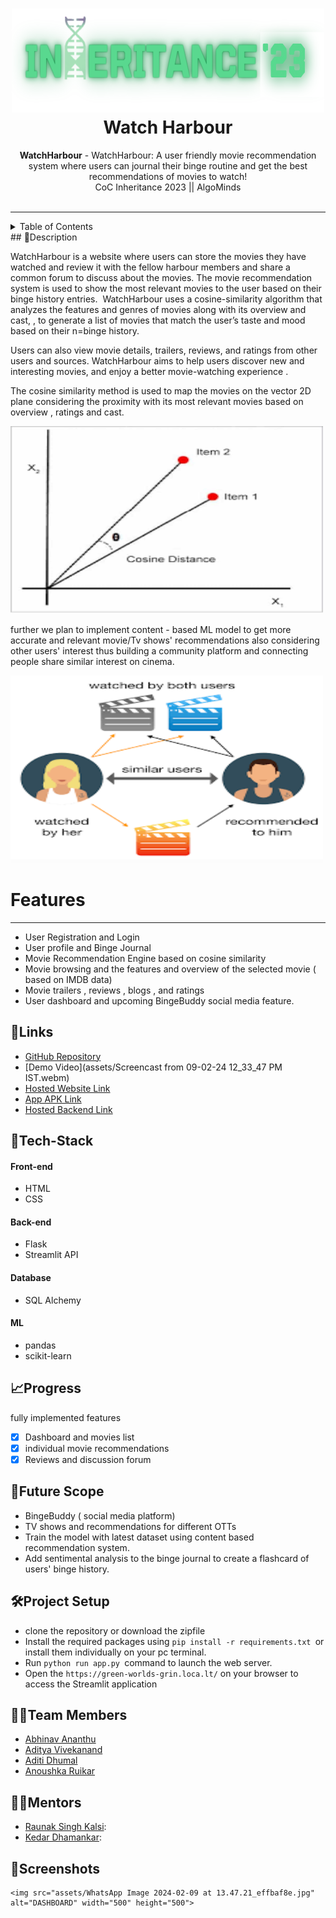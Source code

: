 <h1 align="center">
  <a href="https://github.com/CommunityOfCoders/Inheritance-2024">
    <img src="./Untitled.png" alt="CoC Inheritance 2024" width="500" height="166">
  </a>
  <br>
  Watch Harbour
</h1>

<div align="center">
   <strong>WatchHarbour</strong> -  WatchHarbour: A user friendly movie recommendation system where users can journal their binge routine and get the  best recommendations of movies to watch!<br>
  CoC Inheritance 2023 || AlgoMinds <br> <br>
</div>
<hr>

<details>
<summary>Table of Contents</summary>

- [Description](#description)
- [Tech Stack](#tech-stack)
- [Progress](#progress)
- [Future Scope](#future-scope)
- [Project Setup](#project-setup)
- [Team Members](#team-members)
- [Mentors](#mentors)
- [Screenshots](#screenshots)

</details>
## 📝Description
 
WatchHarbour is a website where users can store the  movies they have  watched and review it with the fellow harbour members and share a common forum to discuss about the movies. The movie recommendation system is used to show the most relevant movies to the user based on their binge history entries.  WatchHarbour uses a cosine-similarity algorithm that analyzes the features and genres of movies along with its overview and cast, , to generate a list of movies that match the user’s taste and mood based on their n=binge history. 

Users can also view movie details, trailers, reviews, and ratings from other users and sources. WatchHarbour aims to help users discover new and interesting movies, and enjoy a better movie-watching experience .

The cosine similarity method is used to map the movies on the vector 2D plane considering the proximity with its most relevant movies based on overview , ratings and cast.


 <img src="assets/cosine_similarity pic.png" alt="cosine similarity" width="500" height="300">

further we plan to implement content - based ML model to get more accurate and relevant movie/Tv shows' recommendations also considering other users' interest thus building a community platform and connecting people share similar interest on cinema.


<img src="assets/user_similarity pic.png" alt="user similarity" width="500" height="300">

# Features
---
- User Registration and Login
- User profile and Binge Journal 
- Movie Recommendation Engine based on cosine similarity 
- Movie browsing and the features and overview of the selected movie ( based on IMDB data)
- Movie trailers , reviews , blogs , and ratings 
- User dashboard and upcoming BingeBuddy social media feature.

## 🔗Links

- [GitHub Repository](https://github.com/adityavivekanand/Watch-Harbour)
- [Demo Video](assets/Screencast from 09-02-24 12_33_47 PM IST.webm)
- [Hosted Website Link](https://green-worlds-grin.loca.lt/)
- [App APK Link](https://green-worlds-grin.loca.lt/)
- [Hosted Backend Link](https://green-worlds-grin.loca.lt/)

## 🤖Tech-Stack
#### Front-end
- HTML
- CSS
#### Back-end
- Flask
- Streamlit API
#### Database
- SQL Alchemy 
#### ML
- pandas 
- scikit-learn

## 📈Progress

 fully implemented features 

- [x] Dashboard and movies list  
- [x] individual movie recommendations
- [x]  Reviews and discussion forum 

## 🔮Future Scope

- BingeBuddy ( social media platform)
- TV shows and recommendations for different OTTs 
-  Train the model with latest dataset using content based recommendation system.
- Add sentimental analysis to the binge journal to create a flashcard of users' binge history.

## 🛠Project Setup

- clone the repository or download the zipfile
- Install the required packages using `pip install -r requirements.txt `or install them individually on your pc terminal.
- Run `python run app.py `command to launch the web server.
- Open the `https://green-worlds-grin.loca.lt/` on your browser to  access the Streamlit application

## 👨‍💻Team Members

- [Abhinav Ananthu](https://github.com/Herculox)
- [Aditya Vivekanand](https://github.com/adityavivekanand)
- [Aditi Dhumal](https://github.com/aditidhu)
- [Anoushka Ruikar](https://github.com/Anoushka1009)

## 👨‍🏫Mentors

- [Raunak Singh Kalsi](https://github.com/):
- [Kedar Dhamankar](https://github.com/): 

## 📱Screenshots

    <img src="assets/WhatsApp Image 2024-02-09 at 13.47.21_effbaf8e.jpg" alt="DASHBOARD" width="500" height="500">



